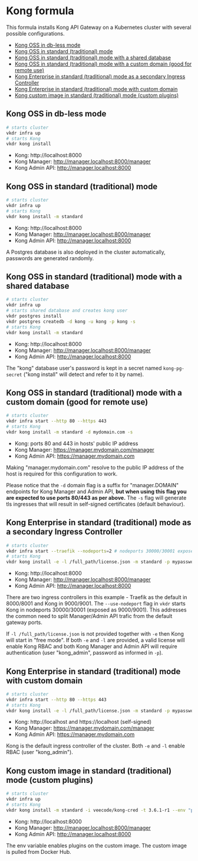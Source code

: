 # Kong formula <!-- omit in toc -->

This formula installs Kong API Gateway on a Kubernetes cluster with several possible configurations.

- [Kong OSS in db-less mode](#kong-oss-in-db-less-mode)
- [Kong OSS in standard (traditional) mode](#kong-oss-in-standard-traditional-mode)
- [Kong OSS in standard (traditional) mode with a shared database](#kong-oss-in-standard-traditional-mode-with-a-shared-database)
- [Kong OSS in standard (traditional) mode with a custom domain (good for remote use)](#kong-oss-in-standard-traditional-mode-with-a-custom-domain-good-for-remote-use)
- [Kong Enterprise in standard (traditional) mode as a secondary Ingress Controller](#kong-enterprise-in-standard-traditional-mode-as-a-secondary-ingress-controller)
- [Kong Enterprise in standard (traditional) mode with custom domain](#kong-enterprise-in-standard-traditional-mode-with-custom-domain)
- [Kong custom image in standard (traditional) mode (custom plugins)](#kong-custom-image-in-standard-traditional-mode-custom-plugins)


## Kong OSS in db-less mode

```sh
# starts cluster
vkdr infra up
# starts Kong
vkdr kong install
```

- Kong: http://localhost:8000
- Kong Manager: http://manager.localhost:8000/manager
- Kong Admin API: http://manager.localhost:8000

## Kong OSS in standard (traditional) mode

```sh
# starts cluster
vkdr infra up
# starts Kong
vkdr kong install -m standard
```

- Kong: http://localhost:8000
- Kong Manager: http://manager.localhost:8000/manager
- Kong Admin API: http://manager.localhost:8000

A Postgres database is also deployed in the cluster automatically, passwords are generated randomly.

## Kong OSS in standard (traditional) mode with a shared database

```sh
# starts cluster
vkdr infra up
# starts shared database and creates kong user
vkdr postgres install
vkdr postgres createdb -d kong -u kong -p kong -s
# starts Kong
vkdr kong install -m standard
```

- Kong: http://localhost:8000
- Kong Manager: http://manager.localhost:8000/manager
- Kong Admin API: http://manager.localhost:8000

The "kong" database user's password is kept in a secret named `kong-pg-secret` ("kong install" will detect and refer to it by name).

## Kong OSS in standard (traditional) mode with a custom domain (good for remote use)

```sh
# starts cluster
vkdr infra start --http 80 --https 443
# starts Kong
vkdr kong install -m standard -d mydomain.com -s
```

- Kong: ports 80 and 443 in hosts' public IP address
- Kong Manager: https://manager.mydomain.com/manager
- Kong Admin API: https://manager.mydomain.com

Making "manager.mydomain.com" resolve to the public IP address of the host is required for this configuration to work.

Please notice that the `-d` domain flag is a suffix for "manager.DOMAIN" endpoints for Kong Manager and Admin API, **but when using this flag you are expected to use ports 80/443 as per above.** The `-s` flag will generate tls ingresses that will result in self-signed certificates (default behaviour).

## Kong Enterprise in standard (traditional) mode as a secondary Ingress Controller

```sh
# starts cluster
vkdr infra start --traefik --nodeports=2 # nodeports 30000/30001 exposed as 9000/9001
# starts Kong
vkdr kong install -e -l /full_path/license.json -m standard -p mypassword --use-nodeport
```

- Kong: http://localhost:8000
- Kong Manager: http://manager.localhost:8000/manager
- Kong Admin API: http://manager.localhost:8000

There are two ingress controllers in this example - Traefik as the default in 8000/8001 and Kong in 9000/9001. The `--use-nodeport` flag in `vkdr` starts Kong in nodeports 30000/30001 (exposed as 9000/9001). This addresses the common need to split Manager/Admin API trafic from the default gateway ports.

If `-l /full_path/license.json` is not provided together with `-e` then Kong will start in "free mode". If both `-e` and `-l` are provided, a valid license will enable Kong RBAC and both Kong Manager and Admin API will require authentication (user "kong_admin", password as informed in `-p`).

## Kong Enterprise in standard (traditional) mode with custom domain

```sh
# starts cluster
vkdr infra start --http 80 --https 443
# starts Kong
vkdr kong install -e -l /full_path/license.json -m standard -p mypassword --default-ic -d mydomain.com -s
```

- Kong: http://localhost and https://localhost (self-signed) 
- Kong Manager: https://manager.mydomain.com/manager
- Kong Admin API: https://manager.mydomain.com

Kong is the default ingress controller of the cluster. Both `-e` and `-l` enable RBAC (user "kong_admin").

## Kong custom image in standard (traditional) mode (custom plugins)

```sh
# starts cluster
vkdr infra up
# starts Kong
vkdr kong install -m standard -i veecode/kong-cred -t 3.6.1-r1 --env "plugins=bundled,oidc,oidc-acl,mtls-auth,mtls-acl,late-file-log"
```

- Kong: http://localhost:8000
- Kong Manager: http://manager.localhost:8000/manager
- Kong Admin API: http://manager.localhost:8000

The env variable enables plugins on the custom image. The custom image is pulled from Docker Hub.
